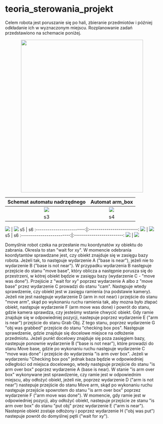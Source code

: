 # teoria_sterowania_projekt


Celem robota jest poruszanie się po hali, zbieranie przedmiotów i później odkładanie ich w wyznaczonym miejscu. Rozplanowanie zadań przedstawiono na schemacie poniżej. 
<p align="center"><img src="schemat.png" height = "500" width = "400"></p>

Schemat automatu nadrzędnego          | Automat arm_box
:-------------------------:|:-------------------------:
![](docs/schemat.png)  |  ![](docs/arm_box)
s3          |  s4

![](docs/camera2)  |  ![](docs/check_base_pose)
s5         |  s6
:-------------------------:|:-------------------------:
![](docs/grab_obj)  |  ![](docs/move_arm)
s5         |  s6
:-------------------------:|:-------------------------:
![](docs/move_base)  |  ![](docs/open_gripper)



Domyślnie robot czeka na przesłanie mu koordynatów xy obiektu do zabrania. Okresla to stan "wait for xy". W momencie odebrania koordytantów sprawdzane jest, czy obiekt znajduje się w zasięgu bazy robota. Jeżeli tak, to następuje wydarzenie A ("base is near"), jeżeli nie to wydarzenie B ("base is not near"). W przypadku wydarzenia B następuje przejście do stanu "move base", który oblicza a następnie porusza się do przestrzeni, w kótrej obiekt będzie w zasięgu bazy (wydarzenie C - "move was done").  Przejście z "wait for xy" poprzez wydarzenie A albo z "move base" przez wydarzenie C prowadzi do stanu "cam". Następuje wtedy sprawdzenie, czy obiekt jest w zasięgu ramienia (na podstawie kamery). Jeżeli nie jest następuje wydarzenie D (arm in not near) i przejście do stanu "move arm", skąd po wykonaniu ruchu ramienia tak, aby mozna było złapać obiekt, następuje wydarzenie F (arm move was done) i powrót do stanu, gdzie kamera sprawdza, czy jesteśmy wstanie chwycić obiekt. Gdy ramie znajduje się w odpowiedniej pozycji, nastepuje poprzez wydarzenie E ("arm is near") przejście do stanu Grab Obj. Z tego stanu, poprzez wydarzenie G "obj was grabbed" przejście do stanu "checking box pos". Następuje sprawdzenie, gdzie znajduje się docelowe miejsce na odłożenie przedmiotu. Jeżeli punkt docelowy znajduje się poza zasięgiem bazy, nastepuje ponownie wydarzenie B ("base is not near"), które prowadzi do stanu Move base, gdzie po wykonaniu ruchu następuje wydarzenie C "move was done" i przejście do wydarzenia "is arm over box". 
Jeżeli w wydarzeniu "Checking box pos" jednak baza będzie w odpowiedniej odległości od miejsca docelowego, wtedy następuje przejście do stanu "is arm over box" poprzez wydarzenie A (base is near). W stanie "is arm over box" wykonywane jest sprawdzenie, czy ramie jest w odpowiednim miejscu, aby odłożyć obiekt, jeżeli nie, poprzez wydarzenie D ("arm is not near") nastepuje przejście do stanu Move arm, skąd po wykonaniu ruchu następuje przejście spowrotem do stanu "is arm over box" poprzez wydarzenie F ("arm move was done"). W momencie, gdy ramie jest w odpowiedniej pozycji, aby odłożyć obiekt, nastepuje przejście ze stanu "is arm over box" do stanu "put obj" przez wydarzenie E ("arm is near"). Nastepnie obiekt zostaje odłożony i poprzez wydarzenie H ("obj was put") nastepuje powrót do domyślnej pętli ("wait for xy").

